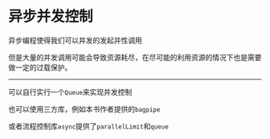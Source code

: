 # 异步并发控制

异步编程使得我们可以并发的发起并性调用

但是大量的并发调用可能会导致资源耗尽，在尽可能的利用资源的情况下也是需要做一定的过载保护。

-----

可以自行实行一个`Queue`来实现并发控制

也可以使用三方库，例如本书作者提供的`bagpipe`

或者流程控制库`async`提供了`parallelLimit`和`queue`